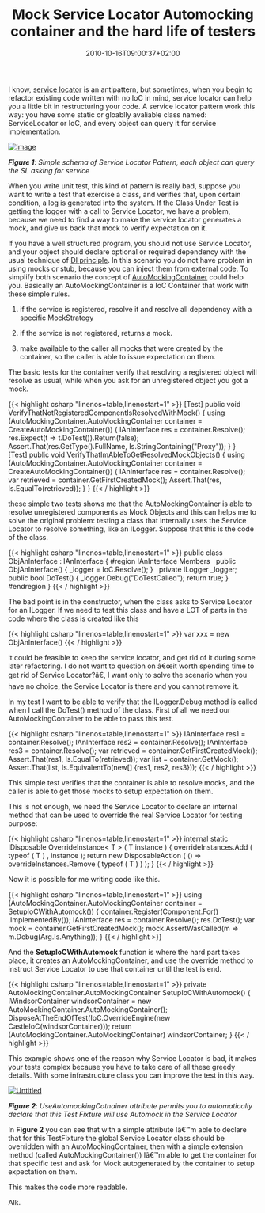 ﻿---
title: "Mock Service Locator Automocking container and the hard life of testers"
description: ""
date: 2010-10-16T09:00:37+02:00
draft: false
tags: [Architecture,Castle,Testing]
categories: [Testing]
---
I know, [service locator](http://en.wikipedia.org/wiki/Service_locator_pattern) is an antipattern, but sometimes, when you begin to refactor existing code written with no IoC in mind, service locator can help you a little bit in restructuring your code. A service locator pattern work this way: you have some static or gloablly avaliable class named: ServiceLocator or IoC, and every object can query it for service implementation.

[![image](http://www.codewrecks.com/blog/wp-content/uploads/2010/10/image_thumb6.png "image")](http://www.codewrecks.com/blog/wp-content/uploads/2010/10/image6.png)

 ***Figure 1***: *Simple schema of Service Locator Pattern, each object can query the SL asking for service*

When you write unit test, this kind of pattern is really bad, suppose you want to write a test that exercise a class, and verifies that, upon certain condition, a log is generated into the system. If the Class Under Test is getting the logger with a call to Service Locator, we have a problem, because we need to find a way to make the service locator generates a mock, and give us back that mock to verify expectation on it.

If you have a well structured program, you should not use Service Locator, and your object should declare optional or required dependency with the usual technique of [DI principle](http://en.wikipedia.org/wiki/Dependency_inversion_principle). In this scenario you do not have problem in using mocks or stub, because you can inject them from external code. To simplify both scenario the concept of [AutoMockingContainer](http://ayende.com/Blog/archive/2007/06/08/The-Auto-Mocking-Container.aspx) could help you. Basically an AutoMockingContainer is a IoC Container that work with these simple rules.

1) if the service is registered, resolve it and resolve all dependency with a specific MockStrategy

2) if the service is not registered, returns a mock.

3) make available to the caller all mocks that were created by the container, so the caller is able to issue expectation on them.

The basic tests for the container verify that resolving a registered object will resolve as usual, while when you ask for an unregistered object you got a mock.

{{< highlight csharp "linenos=table,linenostart=1" >}}
[Test]
public void VerifyThatNotRegisteredComponentIsResolvedWithMock()
{
using (AutoMockingContainer.AutoMockingContainer container = CreateAutoMockingContainer())
{
IAnInterface res = container.Resolve<IAnInterface>();
res.Expect(t => t.DoTest()).Return(false);
Assert.That(res.GetType().FullName, Is.StringContaining("Proxy"));
}
}
 
[Test]
public void VerifyThatImAbleToGetResolvedMockObjects()
{
using (AutoMockingContainer.AutoMockingContainer container = CreateAutoMockingContainer())
{
IAnInterface res = container.Resolve<IAnInterface>();
var retrieved = container.GetFirstCreatedMock<IAnInterface>();
Assert.That(res, Is.EqualTo(retrieved));
}
}
{{< / highlight >}}

these simple two tests shows me that the AutoMockingContainer is able to resolve unregistered components as Mock Objects and this can helps me to solve the original problem: testing a class that internally uses the Service Locator to resolve something, like an ILogger. Suppose that this is the code of the class.

{{< highlight csharp "linenos=table,linenostart=1" >}}
public class ObjAnInterface : IAnInterface
{
#region IAnInterface Members
 
public ObjAnInterface()
{
_logger = IoC.Resolve<ILogger>();
}
 
private ILogger _logger;
 
public bool DoTest()
{
_logger.Debug("DoTestCalled");
return true;
}
 
#endregion
}
{{< / highlight >}}

The bad point is in the constructor, when the class asks to Service Locator for an ILogger. If we need to test this class and have a LOT of parts in the code where the class is created like this

{{< highlight csharp "linenos=table,linenostart=1" >}}
var xxx = new ObjAnInterface()
{{< / highlight >}}

it could be feasible to keep the service locator, and get rid of it during some later refactoring. I do not want to question on â€œit worth spending time to get rid of Service Locator?â€, I want only to solve the scenario when you have no choice, the Service Locator is there and you cannot remove it.

In my test I want to be able to verify that the ILogger.Debug method is called when I call the DoTest() method of the class. First of all we need our AutoMockingContainer to be able to pass this test.

{{< highlight csharp "linenos=table,linenostart=1" >}}
IAnInterface res1 = container.Resolve<IAnInterface>();
IAnInterface res2 = container.Resolve<IAnInterface>();
IAnInterface res3 = container.Resolve<IAnInterface>();
var retrieved = container.GetFirstCreatedMock<IAnInterface>();
Assert.That(res1, Is.EqualTo(retrieved));
var list = container.GetMock<IAnInterface>();
Assert.That(list, Is.EquivalentTo(new[] {res1, res2, res3}));
{{< / highlight >}}

This simple test verifies that the container is able to resolve mocks, and the caller is able to get those mocks to setup expectation on them.

This is not enough, we need the Service Locator to declare an internal method that can be used to override the real Service Locator for testing purpose:

{{< highlight csharp "linenos=table,linenostart=1" >}}
internal static IDisposable OverrideInstance< T > ( T instance )
{
overrideInstances.Add ( typeof ( T ) , instance );
return new DisposableAction ( () => overrideInstances.Remove ( typeof ( T ) ) );
}
{{< / highlight >}}

Now it is possible for me writing code like this.

{{< highlight csharp "linenos=table,linenostart=1" >}}
using (AutoMockingContainer.AutoMockingContainer container = SetupIoCWithAutomock())
{
container.Register(Component.For<IAnInterface>()
.ImplementedBy<ObjAnInterface>());
IAnInterface res = container.Resolve<IAnInterface>();
res.DoTest();
var mock = container.GetFirstCreatedMock<ILogger>();
mock.AssertWasCalled(m => m.Debug(Arg<string>.Is.Anything));
}
{{< / highlight >}}

And the  **SetupIoCWithAutomock** function is where the hard part takes place, it creates an AutoMockingContainer, and use the override method to instruct Service Locator to use that container until the test is end.

{{< highlight csharp "linenos=table,linenostart=1" >}}
private AutoMockingContainer.AutoMockingContainer SetupIoCWithAutomock()
{
IWindsorContainer windsorContainer =
new AutoMockingContainer.AutoMockingContainer();
DisposeAtTheEndOfTest(IoC.OverrideEngine(new CastleIoC(windsorContainer)));
return (AutoMockingContainer.AutoMockingContainer) windsorContainer;
}
{{< / highlight >}}

This example shows one of the reason why Service Locator is bad, it makes your tests complex because you have to take care of all these greedy details. With some infrastructure class you can improve the test in this way.

[![Untitled](http://www.codewrecks.com/blog/wp-content/uploads/2010/10/Untitled_thumb1.png "Untitled")](http://www.codewrecks.com/blog/wp-content/uploads/2010/10/Untitled1.png)

 ***Figure 2***: *UseAutomockingCotnainer attribute permits you to automatically declare that this Test Fixture will use Automock in the Service Locator*

In  **Figure 2** you can see that with a simple attribute Iâ€™m able to declare that for this TestFixture the global Service Locator class should be overridden with an AutoMockingContainer, then with a simple extension method (called AutoMockingContainer()) Iâ€™m able to get the container for that specific test and ask for Mock autogenerated by the container to setup expectation on them.

This makes the code more readable.

Alk.
